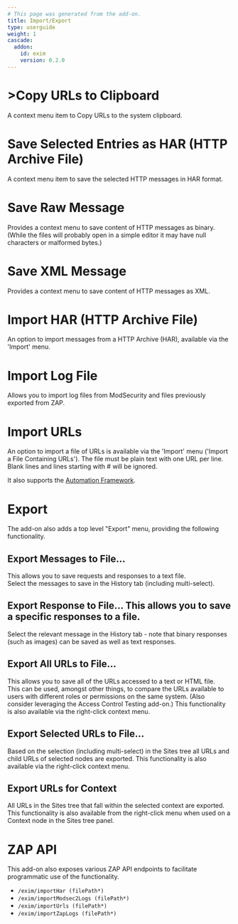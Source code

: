 ```yaml
---
# This page was generated from the add-on.
title: Import/Export
type: userguide
weight: 1
cascade:
  addon:
    id: exim
    version: 0.2.0
---
```


# \>Copy URLs to Clipboard

A context menu item to Copy URLs to the system clipboard.

# Save Selected Entries as HAR (HTTP Archive File)

A context menu item to save the selected HTTP messages in HAR format.

# Save Raw Message

Provides a context menu to save content of HTTP messages as binary. (While the files will probably open in a simple editor it may have null characters or malformed bytes.)

# Save XML Message

Provides a context menu to save content of HTTP messages as XML.

# Import HAR (HTTP Archive File)

An option to import messages from a HTTP Archive (HAR), available via the 'Import' menu.

# Import Log File

Allows you to import log files from ModSecurity and files previously exported from ZAP.

# Import URLs

An option to import a file of URLs is available via the 'Import' menu ('Import a File Containing URLs'). The file must be plain text with one URL per line. Blank lines and lines starting with # will be ignored.   

It also supports the [Automation Framework](/docs/desktop/addons/import-export/automation/).

# Export

The add-on also adds a top level "Export" menu, providing the following functionality.

## Export Messages to File...

This allows you to save requests and responses to a text file.   
Select the messages to save in the History tab (including multi-select).

## Export Response to File... This allows you to save a specific responses to a file.
Select the relevant message in the History tab - note that binary responses (such as images) can be saved as well as text responses.

## Export All URLs to File...

This allows you to save all of the URLs accessed to a text or HTML file.   
This can be used, amongst other things, to compare the URLs available to users with different roles or permissions on the same system. (Also consider leveraging the Access Control Testing add-on.) This functionality is also available via the right-click context menu.

## Export Selected URLs to File...

Based on the selection (including multi-select) in the Sites tree all URLs and child URLs of selected nodes are exported. This functionality is also available via the right-click context menu.

## Export URLs for Context

All URLs in the Sites tree that fall within the selected context are exported. This functionality is also available from the right-click menu when used on a Context node in the Sites tree panel.

# ZAP API

This add-on also exposes various ZAP API endpoints to facilitate programmatic use of the functionality.

* `/exim/importHar (filePath*)`
* `/exim/importModsec2Logs (filePath*)`
* `/exim/importUrls (filePath*)`
* `/exim/importZapLogs (filePath*)`
